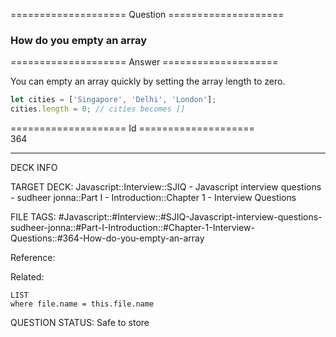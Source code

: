 ==================== Question ====================  

### How do you empty an array  

==================== Answer ====================  

You can empty an array quickly by setting the array length to zero.

```javascript
let cities = ['Singapore', 'Delhi', 'London'];
cities.length = 0; // cities becomes []
```

==================== Id ====================  
364
<!--ID: 1707879822686-->

---

DECK INFO

TARGET DECK: Javascript::Interview::SJIQ - Javascript interview questions - sudheer jonna::Part I - Introduction::Chapter 1 - Interview Questions

FILE TAGS: #Javascript::#Interview::#SJIQ-Javascript-interview-questions-sudheer-jonna::#Part-I-Introduction::#Chapter-1-Interview-Questions::#364-How-do-you-empty-an-array

Reference:

Related:

```dataview
LIST
where file.name = this.file.name
```
QUESTION STATUS: Safe to store
